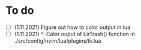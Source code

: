 # To do
- [ ] (1.11.2021) Figure out how to color output in lua
- [ ] (1.11.2021) ^: Color ouput of LirTrash() function in ./src/config/nvim/lua/plugins/lir.lua 
